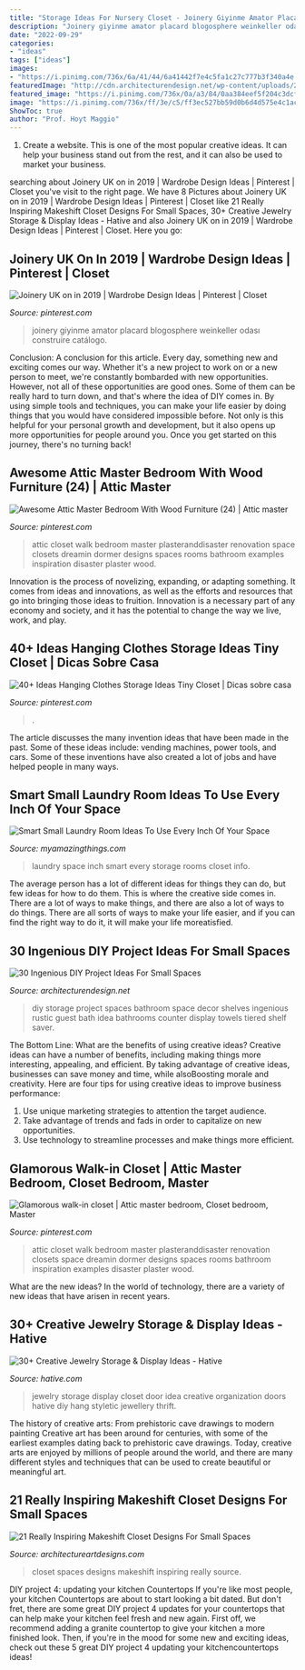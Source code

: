 ```yaml
---
title: "Storage Ideas For Nursery Closet - Joinery Giyinme Amator Placard Blogosphere Weinkeller Odası Construire Catálogo"
description: "Joinery giyinme amator placard blogosphere weinkeller odası construire catálogo"
date: "2022-09-29"
categories:
- "ideas"
tags: ["ideas"]
images:
- "https://i.pinimg.com/736x/6a/41/44/6a41442f7e4c5fa1c27c777b3f340a4e.jpg"
featuredImage: "http://cdn.architecturendesign.net/wp-content/uploads/2016/01/AD-Ingenious-DIY-Project-Ideas-For-Small-Spaces-24.jpg"
featured_image: "https://i.pinimg.com/736x/0a/a3/84/0aa384eef5f204c3dcf80433caee9890.jpg"
image: "https://i.pinimg.com/736x/ff/3e/c5/ff3ec527bb59d0b6d4d575e4c1ac8718.jpg"
ShowToc: true
author: "Prof. Hoyt Maggio"
---
```



1. Create a website. This is one of the most popular creative ideas. It can help your business stand out from the rest, and it can also be used to market your business.

	

		
searching about Joinery UK on in 2019 | Wardrobe Design Ideas | Pinterest | Closet you've visit to the right page. We have 8 Pictures about Joinery UK on in 2019 | Wardrobe Design Ideas | Pinterest | Closet like 21 Really Inspiring Makeshift Closet Designs For Small Spaces, 30+ Creative Jewelry Storage &amp; Display Ideas - Hative and also Joinery UK on in 2019 | Wardrobe Design Ideas | Pinterest | Closet. Here you go:
		
    
## Joinery UK On In 2019 | Wardrobe Design Ideas | Pinterest | Closet

<img loading=lazy src="https://i.pinimg.com/736x/b4/c1/ed/b4c1edf230f3c189949fb4c3f3ff0689--dressing-room-design-dressing-room-closet.jpg?b=t" onerror="this.onerror=null;this.src='https://tse2.mm.bing.net/th?id=OIP.1ffLhbPn2EPk4TWQF1kI_AHaMD&amp;pid=15.1';" alt="Joinery UK on in 2019 | Wardrobe Design Ideas | Pinterest | Closet">

_Source: pinterest.com_

>joinery giyinme amator placard blogosphere weinkeller odası construire catálogo. 

	

Conclusion: A conclusion for this article.
Every day, something new and exciting comes our way. Whether it's a new project to work on or a new person to meet, we're constantly bombarded with new opportunities. However, not all of these opportunities are good ones. Some of them can be really hard to turn down, and that's where the idea of DIY comes in.
By using simple tools and techniques, you can make your life easier by doing things that you would have considered impossible before. Not only is this helpful for your personal growth and development, but it also opens up more opportunities for people around you. Once you get started on this journey, there's no turning back!

    
## Awesome Attic Master Bedroom With Wood Furniture (24) | Attic Master

<img loading=lazy src="https://i.pinimg.com/736x/6a/41/44/6a41442f7e4c5fa1c27c777b3f340a4e.jpg" onerror="this.onerror=null;this.src='https://tse1.mm.bing.net/th?id=OIP.3kof8jy9fM--8Yb2MWObOwHaKY&amp;pid=15.1';" alt="Awesome Attic Master Bedroom With Wood Furniture (24) | Attic master">

_Source: pinterest.com_

>attic closet walk bedroom master plasteranddisaster renovation space closets dreamin dormer designs spaces rooms bathroom examples inspiration disaster plaster wood. 

	

Innovation is the process of novelizing, expanding, or adapting something. It comes from ideas and innovations, as well as the efforts and resources that go into bringing those ideas to fruition. Innovation is a necessary part of any economy and society, and it has the potential to change the way we live, work, and play.

    
## 40+ Ideas Hanging Clothes Storage Ideas Tiny Closet | Dicas Sobre Casa

<img loading=lazy src="https://i.pinimg.com/736x/ff/3e/c5/ff3ec527bb59d0b6d4d575e4c1ac8718.jpg" onerror="this.onerror=null;this.src='https://tse3.mm.bing.net/th?id=OIP.TiTPVzUlpAFbYqbBazZTCwAAAA&amp;pid=15.1';" alt="40+ Ideas Hanging Clothes Storage Ideas Tiny Closet | Dicas sobre casa">

_Source: pinterest.com_

>. 

	

The article discusses the many invention ideas that have been made in the past. Some of these ideas include: vending machines, power tools, and cars. Some of these inventions have also created a lot of jobs and have helped people in many ways.

    
## Smart Small Laundry Room Ideas To Use Every Inch Of Your Space

<img loading=lazy src="https://myamazingthings.com/wp-content/uploads/2017/09/small-laundry-room-5.jpg" onerror="this.onerror=null;this.src='https://tse1.mm.bing.net/th?id=OIP.XItKUJyj-ee_KnU0oHp_TQHaJ5&amp;pid=15.1';" alt="Smart Small Laundry Room Ideas To Use Every Inch Of Your Space">

_Source: myamazingthings.com_

>laundry space inch smart every storage rooms closet info. 

	

The average person has a lot of different ideas for things they can do, but few ideas for how to do them. This is where the creative side comes in. There are a lot of ways to make things, and there are also a lot of ways to do things. There are all sorts of ways to make your life easier, and if you can find the right way to do it, it will make your life moreatisfied.

    
## 30 Ingenious DIY Project Ideas For Small Spaces

<img loading=lazy src="http://cdn.architecturendesign.net/wp-content/uploads/2016/01/AD-Ingenious-DIY-Project-Ideas-For-Small-Spaces-24.jpg" onerror="this.onerror=null;this.src='https://tse4.mm.bing.net/th?id=OIP.i7Loic3OiM3XkqHPTrpAaQHaLH&amp;pid=15.1';" alt="30 Ingenious DIY Project Ideas For Small Spaces">

_Source: architecturendesign.net_

>diy storage project spaces bathroom space decor shelves ingenious rustic guest bath idea bathrooms counter display towels tiered shelf saver. 

	

The Bottom Line: What are the benefits of using creative ideas?
Creative ideas can have a number of benefits, including making things more interesting, appealing, and efficient. By taking advantage of creative ideas, businesses can save money and time, while alsoBoosting morale and creativity. Here are four tips for using creative ideas to improve business performance: 
1. Use unique marketing strategies to attention the target audience.
2. Take advantage of trends and fads in order to capitalize on new opportunities.
3. Use technology to streamline processes and make things more efficient. 

    
## Glamorous Walk-in Closet | Attic Master Bedroom, Closet Bedroom, Master

<img loading=lazy src="https://i.pinimg.com/736x/0a/a3/84/0aa384eef5f204c3dcf80433caee9890.jpg" onerror="this.onerror=null;this.src='https://tse3.mm.bing.net/th?id=OIP.Exaw76Jekm2g79RDnhi1mgHaKX&amp;pid=15.1';" alt="Glamorous walk-in closet | Attic master bedroom, Closet bedroom, Master">

_Source: pinterest.com_

>attic closet walk bedroom master plasteranddisaster renovation closets space dreamin dormer designs spaces rooms bathroom inspiration examples disaster plaster wood. 

	

What are the new ideas?
In the world of technology, there are a variety of new ideas that have arisen in recent years.

    
## 30+ Creative Jewelry Storage &amp; Display Ideas - Hative

<img loading=lazy src="https://hative.com/wp-content/uploads/2015/01/jewelry-storage-display-ideas/31-old-closet-door-display-idea.jpg" onerror="this.onerror=null;this.src='https://tse3.mm.bing.net/th?id=OIP.WDmjR3YVnfWx-6geBf_6-wHaJ4&amp;pid=15.1';" alt="30+ Creative Jewelry Storage &amp; Display Ideas - Hative">

_Source: hative.com_

>jewelry storage display closet door idea creative organization doors hative diy hang styletic jewellery thrift. 

	

The history of creative arts: From prehistoric cave drawings to modern painting
Creative art has been around for centuries, with some of the earliest examples dating back to prehistoric cave drawings. Today, creative arts are enjoyed by millions of people around the world, and there are many different styles and techniques that can be used to create beautiful or meaningful art.

    
## 21 Really Inspiring Makeshift Closet Designs For Small Spaces

<img loading=lazy src="https://www.architectureartdesigns.com/wp-content/uploads/2016/05/6-35.jpg" onerror="this.onerror=null;this.src='https://tse2.mm.bing.net/th?id=OIP.Il-Cd99JoajmLEnNBa2BLgHaLH&amp;pid=15.1';" alt="21 Really Inspiring Makeshift Closet Designs For Small Spaces">

_Source: architectureartdesigns.com_

>closet spaces designs makeshift inspiring really source. 

	

DIY project 4: updating your kitchen Countertops
If you're like most people, your kitchen Countertops are about to start looking a bit dated. But don't fret, there are some great DIY project 4 updates for your countertops that can help make your kitchen feel fresh and new again. First off, we recommend adding a granite countertop to give your kitchen a more finished look. Then, if you're in the mood for some new and exciting ideas, check out these 5 great DIY project 4 updating your kitchencountertops ideas!

